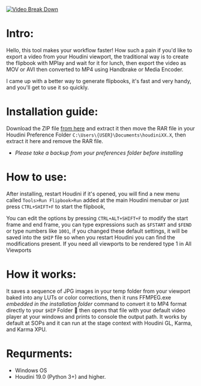 [![Video Break Down](https://i.imgur.com/DmPTM3o.jpg)](https://vimeo.com/814534713)

# Intro:
Hello, this tool makes your workflow faster! How such a pain if you'd like to export a video from your Houdini viewport, the traditional way is to create the flipbook with MPlay and wait for it for lunch, then export the video as MOV or AVI then converted to MP4 using Handbrake or Media Encoder.

I came up with a better way to generate flipbooks, it's fast and very handy, and you'll get to use it so quickly.

# Installation guide:
Download the ZIP file [from here](https://github.com/aymanabolila/houdini_tools/releases/download/Downloads/AAB_flipbook_to_mp4_0.0.2.zip) and extract it then move the RAR file in your Houdini Preference Folder `C:\Users\{USER}\Documents\houdiniXX.X`, then extract it here and remove the RAR file.

* _Please take a backup from your preferences folder before installing_

# How to use:
After installing, restart Houdini if it's opened, you will find a new menu called `Tools>Run Flipbook>Run` added at the main Houdini menubar or just press `CTRL+SHIFT+F` to start the flipbook,

You can edit the options by pressing `CTRL+ALT+SHIFT+F` to modify the start frame and end frame, you can type expressions such as `$FSTART` and `$FEND` or type numbers like `1001`, if you changed these default settings, it will be saved into the `$HIP` file so when you restart Houdini you can find the modifications present. If you need all viewports to be rendered type 1 in All Viewports

# How it works:
It saves a sequence of JPG images in your temp folder from your viewport baked into any LUTs or color corrections, then it runs FFMPEG.exe _embedded in the installation folder_ command to convert it to MP4 format directly to your `$HIP` Folder 📂 then opens that file with your default video player at your windows and prints to console the output path.
It works by default at SOPs and it can run at the stage context with Houdini GL, Karma, and Karma XPU.

# Requrments:
* Windows OS
* Houdini 19.0 (Python 3+) and higher.
